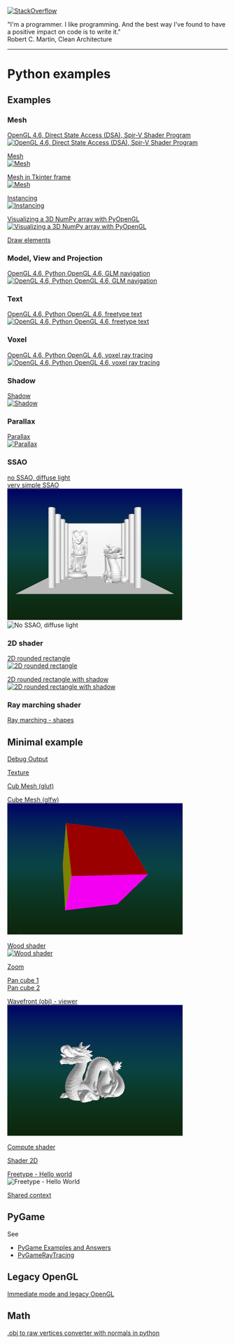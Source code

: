 [![StackOverflow](https://stackexchange.com/users/flair/7322082.png)](https://stackoverflow.com/users/5577765/rabbid76?tab=profile)

"I'm a programmer. I like programming. And the best way I've found to have a positive impact on code is to write it."  
Robert C. Martin, Clean Architecture

---

# Python examples

## Examples

### Mesh

[OpenGL 4.6, Direct State Access (DSA), Spir-V Shader Program](https://github.com/Rabbid76/graphics-snippets/blob/master/example/python/dsa_spirv_cube/example_python_dsa_spirv.md)  
[![OpenGL 4.6, Direct State Access (DSA), Spir-V Shader Program](../example/python/dsa_spirv_cube/image/cube_glut_glm_spirv.gif)](https://github.com/Rabbid76/graphics-snippets/blob/master/example/python/dsa_spirv_cube/example_python_dsa_spirv.md)

[Mesh](../example/python/mesh/glut_opengl_shader_ctypes_glm_meshes.py)  
[![Mesh](../screenshot/example/python/mesh/glut_opengl_shader_ctypes_glm_meshes.png)](../example/python/mesh/glut_opengl_shader_ctypes_glm_meshes.py)

[Mesh in Tkinter frame](../example/python/mesh/tkinter_opengl_shader_ctypes_glm_meshes.py)  
[![Mesh](../screenshot/example/python/mesh/tkinter_opengl_shader_ctypes_glm_meshes.png)](../example/python/mesh/tkinter_opengl_shader_ctypes_glm_meshes.py)

[Instancing](../example/python/mesh/glut_opengl_shader_instancing_cube.py)  
[![Instancing](../screenshot/example/python/mesh/glut_opengl_shader_instancing_cube.png)](../example/python/mesh/glut_opengl_shader_instancing_cube.py)

[Visualizing a 3D NumPy array with PyOpenGL](python/glut_opengl_shader_instancing_array.md)  
[![Visualizing a 3D NumPy array with PyOpenGL](https://i.stack.imgur.com/twWaF.gif)](../example/python/mesh/glut_opengl_shader_instancing_array.py)

[Draw elements](../example/python/mesh/glut_opengl_draw_elements.py)

### Model, View and Projection

[OpenGL 4.6, Python OpenGL 4.6, GLM navigation](https://github.com/Rabbid76/graphics-snippets/blob/master/example/python/navigation_glm/example_python_navigation_glm.md)  
[![OpenGL 4.6, Python OpenGL 4.6, GLM navigation](../example/python/navigation_glm/image/cube_glut_glm_navigate.gif)](https://github.com/Rabbid76/graphics-snippets/blob/master/example/python/navigation_glm/example_python_navigation_glm.md)

### Text

[OpenGL 4.6, Python OpenGL 4.6, freetype text](https://github.com/Rabbid76/graphics-snippets/blob/master/example/python/text_freetype/freetype_text.md)  
[![OpenGL 4.6, Python OpenGL 4.6, freetype text](../example/python/text_freetype/image/free_type_text.png)](https://github.com/Rabbid76/graphics-snippets/blob/master/example/python/text_freetype/freetype_text.md)  

### Voxel

[OpenGL 4.6, Python OpenGL 4.6, voxel ray tracing](https://github.com/Rabbid76/graphics-snippets/blob/master/example/python/voxel_raytrace/voxel_raytrace.md)  
[![OpenGL 4.6, Python OpenGL 4.6, voxel ray tracing](../example/python/voxel_raytrace/image/voxel_raytrace.gif)](https://github.com/Rabbid76/graphics-snippets/blob/master/example/python/voxel_raytrace/voxel_raytrace.md)

### Shadow

[Shadow](../example/python/shadow/glut_opengl_shader_ctypes_glm_shadow_volume.py)  
[![Shadow](../screenshot/example/python/shadow/glut_opengl_shader_ctypes_glm_shadow_volume.png)](../example/python/shadow/glut_opengl_shader_ctypes_glm_shadow_volume.py)  

### Parallax

[Parallax](../example/python/parallax/glut_opengl_shader_glm_cube_parallax.py)  
[![Parallax](../screenshot/example/python/parallax/glut_opengl_shader_glm_cube_parallax.png)](../example/python/parallax/glut_opengl_shader_glm_cube_parallax.py)  

### SSAO

[no SSAO, diffuse light](../example/python\/ssao_and_hbao/no_ssao_diffuse_light.py)  
[very simple SSAO](../example/python/ssao_and_hbao/ssao_simple.py)  
![No SSAO, diffuse light](../screenshot/example/python/ssao_and_hbao/no_ssao_diffuse_light.png)
![No SSAO, diffuse light](..screenshot/example/python/ssao_and_hbao/ssao_simple.png)

### 2D shader

[2D rounded rectangle](../example/python/opengl_minimal_example/minimal_example_shader_2d_rounded_rectangle.py)  
[![2D rounded rectangle](https://i.stack.imgur.com/RTVLv.png)](../example/python/parallax/minimal_example_shader_2d_rounded_rectangle.py)

[2D rounded rectangle with shadow](../example/python/opengl_minimal_example/minimal_example_shader_2d_rounded_rectangle_shadow.py)  
[![2D rounded rectangle with shadow](https://i.stack.imgur.com/wwYb4.gif)](../example/python/parallax/minimal_example_shader_2d_rounded_rectangle_shadow.py)

### Ray marching shader

[Ray marching - shapes](../example/python/opengl_minimal_example/minimal_example_shader_ray_march_shapes.py)  

## Minimal example

[Debug Output](../example/python/opengl_minimal_example/minimal_example_debug_output.py)

[Texture](../example/python/opengl_minimal_example/minimal_example_texture.py)

[Cub Mesh (glut)](../example/python/opengl_minimal_example/minimal_example_shader_mesh.py)

[Cube Mesh (glfw)](../example/python/opengl_minimal_example/minimal_example_mesh_cube.py)  
[![Wood shader](../screenshot/example/python/opengl_minimal_example/minimal_example_mesh_cube.png)](../example/python/opengl_minimal_example/minimal_example_mesh_cube.py) 

[Wood shader](../example/python/opengl_minimal_example/minimal_example_wood_shader.py)  
[![Wood shader](../screenshot/example/python/opengl_minimal_example/minimal_example_wood_shader.png)](../example/python/opengl_minimal_example/minimal_example_wood_shader.py) 

[Zoom](../example/python/opengl_minimal_example/minimal_example_zoom.py)  

[Pan cube 1](../example/python/opengl_minimal_example/minimal_example_pan_1.py)  
[Pan cube 2](../example/python/opengl_minimal_example/minimal_example_pan_2.py)

[Wavefront (obj) - viewer](../example/python/opengl_minimal_example/minimal_example_wavefront_viewer.py)  
![Wavefront (obj) - viewer](../screenshot/example/python/opengl_minimal_example/minimal_example_wavefront_viewer.png)

[Compute shader](../example/python/opengl_minimal_example/minimal_example_compute_shader.py)

[Shader 2D](../example/python/opengl_minimal_example/minimal_example_shader_2d.py)

[Freetype - Hello world](../example/python/opengl_minimal_example/minimal_example_shader_text_freetype_hello_world.py)  
![Freetype - Hello World](../screenshot/example/python/legacy_opengl/text_freetype_hello_world.png)

[Shared context](../example/python/opengl_minimal_example/minimal_example_shared_context.py)

## PyGame

See

- [PyGame Examples and Answers](https://github.com/Rabbid76/PyGameExamplesAndAnswers)
- [PyGameRayTracing](https://github.com/Rabbid76/PyGameRayTracing)

## Legacy OpenGL

[Immediate mode and legacy OpenGL](content_python_legacy.md)

## Math

[.obj to raw vertices converter with normals in python](https://stackoverflow.com/questions/54649416/obj-to-raw-vertices-converter-with-normals-in-python/54847016#54847016)  
